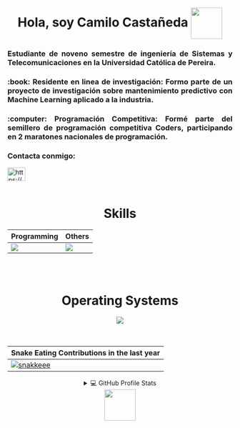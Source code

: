 <h1 align="center">Hola, soy Camilo Castañeda <img align="center" height="70px" width="70px" src="https://i.ibb.co/QvcZz3qY/gk-1.gif"></h1>

<h3 align="justify">Estudiante de noveno semestre de <strong>ingeniería de Sistemas y Telecomunicaciones </strong> en la Universidad Católica de Pereira.</h3>

<h3 align="justify">:book: <b>Residente en linea de investigación:</b> Formo parte de un proyecto de investigación sobre mantenimiento predictivo con Machine Learning aplicado a la industria.</h3>
<h3 align="justify">:computer: <b>Programación Competitiva:</b> Formé parte del semillero de programación competitiva <strong>Coders</strong>, participando en 2  maratones nacionales de programación.
</h3>
<h3 align="left">Contacta conmigo:</h3>
<p align="left">
<a href="https://www.linkedin.com/in/camilo-casta%C3%B1eda-yepes-a24a5628a" target="blank"><img align="center" src="https://raw.githubusercontent.com/rahuldkjain/github-profile-readme-generator/master/src/images/icons/Social/linked-in-alt.svg" alt="https://www.linkedin.com/in/www.linkedin.com/in/camilo-castañeda-yepes-a24a5628a/" height="30" width="40" /></a>
<br>
<br>

<div align="Center">
<h1>Skills</h1>
</div>

<div align="Center">

| Programming | Others |
| ------------- | ------------- |
| <img src="https://skillicons.dev/icons?i=cpp,py,java,mysql,git,js,angular,html,css,aws,php"/> | <img src="https://skillicons.dev/icons?i=neovim,flask,github,vscode,ps"/> |

</div>
<br>
<br>



<div align="Center">
<h1>Operating Systems</h1>

<img align="Center" src="https://skillicons.dev/icons?i=windows,debian,linux,arch"/>

</div>
<br>
<br>
<div align="Center">

| Snake Eating Contributions in the last year |
| ------------------------------------------ |
| [![snakkeee](https://github.com/user-attachments/assets/767354e9-fe1e-4009-b421-2f49388bfda5)](https://github.com/camCy) | 

</div>  

<div align="Center">

<details> 
  <summary>💻 GitHub Profile Stats</summary>
  <div>
    <h2 align="center"> Github stats </h2>
      <br/>
<div align="Center">

| camCy's Stats | Ultimate Streak |
| ------------- | ------------- |
| ![camCy Stats](https://github-readme-stats.vercel.app/api?username=camCy&theme=onedark&show_icons=true&hide_border=true&count_private=true)  | ![camCy's Streak](https://github-readme-streak-stats.herokuapp.com/?user=camCy&theme=onedark&hide_border=true) 

| Most Lang |
| ----------|
| ![camCy Top Languages](https://github-readme-stats.vercel.app/api/top-langs/?username=camCy&theme=onedark&show_icons=true&hide_border=true&layout=compact) |

</div>
</details>

</div>
</details>

<div align="center">
<img align="center" height="70px" width="70px" src="https://c.tenor.com/cXlrPENTVkEAAAAi/chika-dance.gif">
</div>

